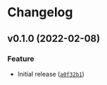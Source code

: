 # Changelog

<!--next-version-placeholder-->

## v0.1.0 (2022-02-08)
### Feature
* Initial release ([`a0f32b1`](https://github.com/cedar-team/snapshot-queries/commit/a0f32b1550b51ce6577cc90c385e2c283d7ce301))
